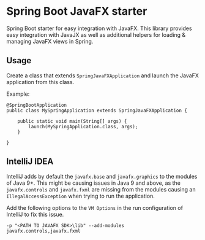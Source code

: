 # Spring Boot JavaFX starter

Spring Boot starter for easy integration with JavaFX.
This library provides easy integration with JavaJX as well as additional helpers for 
loading & managing JavaFX views in Spring.

## Usage

Create a class that extends `SpringJavaFXApplication` and launch the JavaFX application from this class.

Example:

    @SpringBootApplication
    public class MySpringApplication extends SpringJavaFXApplication {
    
        public static void main(String[] args) {                
            launch(MySpringApplication.class, args);
        }
        
    }
    
## IntelliJ IDEA

IntelliJ adds by default the `javafx.base` and `javafx.graphics` to the modules of Java 9+.
This might be causing issues in Java 9 and above, as the `javafx.controls` and `javafx.fxml` are 
missing from the modules causing an `IllegalAccessException` when trying to run the application.

Add the following options to the `VM Options` in the run configuration of IntelliJ to fix this issue. 

    -p "<PATH TO JAVAFX SDK>\lib" --add-modules javafx.controls,javafx.fxml